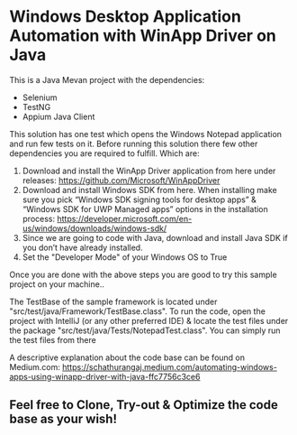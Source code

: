 # Windows Desktop Application Automation with WinApp Driver on Java

This is a Java Mevan project with the dependencies:
- Selenium
- TestNG
- Appium Java Client

This solution has one test which opens the Windows Notepad application and run few tests on it. Before running this solution there few other dependencies you are required to fulfill. Which are:

1. Download and install the WinApp Driver application from here under releases: https://github.com/Microsoft/WinAppDriver
2. Download and install Windows SDK from here. When installing make sure you pick “Windows SDK signing tools for desktop apps” & “Windows SDK for UWP Managed apps” options in the installation process: https://developer.microsoft.com/en-us/windows/downloads/windows-sdk/
3. Since we are going to code with Java, download and install Java SDK if you don’t have already installed.
4. Set the "Developer Mode" of your Windows OS to True

Once you are done with the above steps you are good to try this sample project on your machine..

The TestBase of the sample framework is located under "src/test/java/Framework/TestBase.class". To run the code, open the project with IntelliJ (or any other preferred IDE) & locate the test files under the package "src/test/java/Tests/NotepadTest.class". You can simply run the test files from there

A descriptive explanation about the code base can be found on Medium.com: https://schathurangaj.medium.com/automating-windows-apps-using-winapp-driver-with-java-ffc7756c3ce6

## Feel free to Clone, Try-out & Optimize the code base as your wish!
